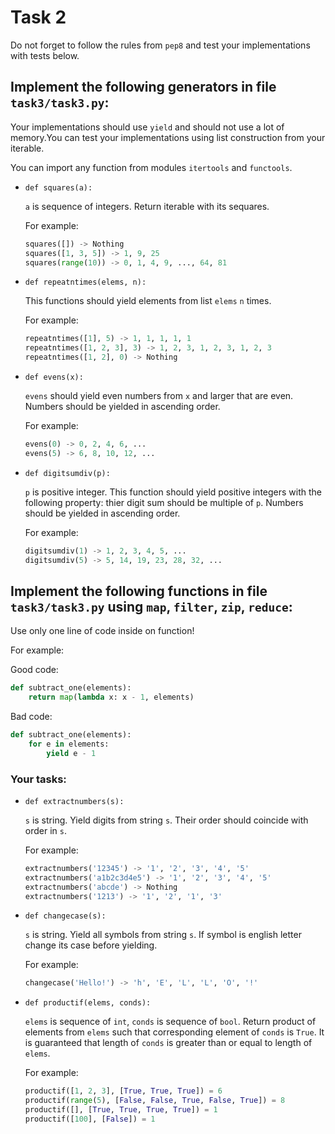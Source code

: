 # Task 2

Do not forget to follow the rules from `pep8` and test your implementations with tests below.

## Implement the following generators in file `task3/task3.py`:

Your implementations should use `yield` and should not use a lot of memory.You can test your implementations using list construction from your iterable.

You can import any function from modules `itertools` and `functools`.


* `def squares(a):`

  `a` is sequence of integers. Return iterable with its sequares.

  For example:
    ```python
    squares([]) -> Nothing
    squares([1, 3, 5]) -> 1, 9, 25
    squares(range(10)) -> 0, 1, 4, 9, ..., 64, 81
    ```

* `def repeatntimes(elems, n):`

  This functions should yield elements from list `elems` `n` times.

  For example:
    ```python
    repeatntimes([1], 5) -> 1, 1, 1, 1, 1
    repeatntimes([1, 2, 3], 3) -> 1, 2, 3, 1, 2, 3, 1, 2, 3
    repeatntimes([1, 2], 0) -> Nothing
    ```

* `def evens(x):`

  `evens` should yield even numbers from `x` and larger that are even. Numbers should be yielded in ascending order.

  For example:
    ```python
    evens(0) -> 0, 2, 4, 6, ...
    evens(5) -> 6, 8, 10, 12, ...
    ```

* `def digitsumdiv(p):`

  `p` is positive integer. This function should yield positive integers with the following property: thier digit sum should be multiple of `p`. Numbers should be yielded in ascending order.

  For example:
    ```python
    digitsumdiv(1) -> 1, 2, 3, 4, 5, ...
    digitsumdiv(5) -> 5, 14, 19, 23, 28, 32, ...
    ```


## Implement the following functions in file `task3/task3.py` using `map`, `filter`, `zip`, `reduce`:

Use only one line of code inside on function!

For example:

  Good code:
  ```python
  def subtract_one(elements):
      return map(lambda x: x - 1, elements)
  ```

  Bad code:
  ```python
  def subtract_one(elements):
      for e in elements:
          yield e - 1
  ```

### Your tasks:

* `def extractnumbers(s):`
  
  `s` is string. Yield digits from string `s`. Their order should coincide with order in `s`.

  For example:
    ```python
    extractnumbers('12345') -> '1', '2', '3', '4', '5'
    extractnumbers('a1b2c3d4e5') -> '1', '2', '3', '4', '5'
    extractnumbers('abcde') -> Nothing
    extractnumbers('1213') -> '1', '2', '1', '3'
    ```

* `def changecase(s):`

  `s` is string. Yield all symbols from string `s`. If symbol is english letter change its case before yielding.

  For example:
    ```python
    changecase('Hello!') -> 'h', 'E', 'L', 'L', 'O', '!'
    ```

* `def productif(elems, conds):`

  `elems` is sequence of `int`, `conds` is sequence of `bool`. Return product of elements from `elems` such that corresponding element of `conds` is `True`. It is guaranteed that length of `conds` is greater than or equal to length of `elems`.

  For example:
    ```python
    productif([1, 2, 3], [True, True, True]) = 6
    productif(range(5), [False, False, True, False, True]) = 8
    productif([], [True, True, True, True]) = 1
    productif([100], [False]) = 1
    ```
